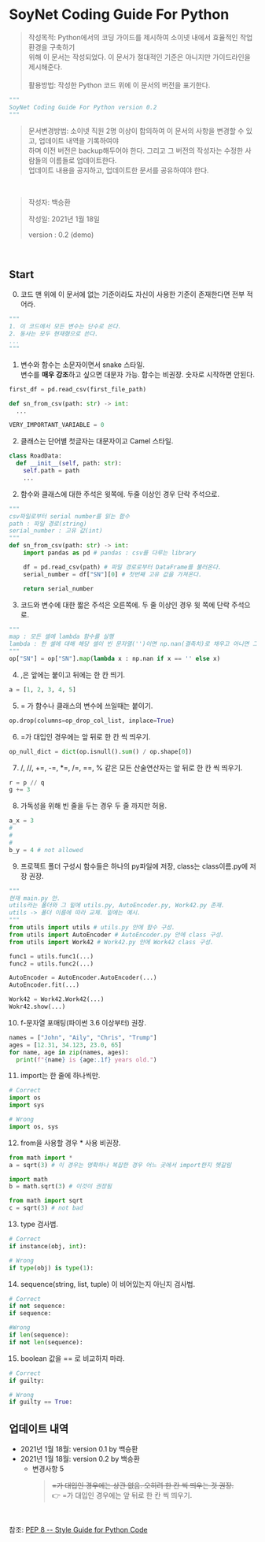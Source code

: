 # SoyNet Coding Guide For Python
>
> 작성목적: Python에서의 코딩 가이드를 제시하여 소이넷 내에서 효율적인 작업환경을 구축하기<br>
> 위해 이 문서는 작성되었다. 이 문서가 절대적인 기준은 아니지만 가이드라인을 제시해준다.
><br><br>
> 활용방법: 작성한 Python 코드 위에 이 문서의 버전을 표기한다.
```python
"""
SoyNet Coding Guide For Python version 0.2
"""
```
> 
> 문서변경방법: 소이넷 직원 2명 이상이 합의하여 이 문서의 사항을 변경할 수 있고, 업데이트 내역을 기록하여야<br>
> 하며 이전 버전은 backup해두어야 한다. 그리고 그 버전의 작성자는 수정한 사람들의 이름들로 업데이트한다.<br> 업데이트 내용을 공지하고, 업데이트한 문서를 공유하여야 한다.

<br>

> 작성자: 백승환
>
> 작성일: 2021년 1월 18일
>
> version : 0.2 (demo)

<br>

## Start

0. 코드 맨 위에 이 문서에 없는 기준이라도 자신이 사용한 기준이 존재한다면 전부 적어라.
```python
"""
1. 이 코드에서 모든 변수는 단수로 쓴다.
2. 동사는 모두 현재형으로 쓴다.
...
"""
```

1. 변수와 함수는 소문자이면서 snake 스타일.<br> 변수를 **매우 강조**하고 싶으면 대문자 가능. 함수는 비권장. 숫자로 시작하면 안된다.
```python
first_df = pd.read_csv(first_file_path)

def sn_from_csv(path: str) -> int: 
  ...

VERY_IMPORTANT_VARIABLE = 0
```

2. 클래스는 단어별 첫글자는 대문자이고 Camel 스타일.
```python
class RoadData:
  def __init__(self, path: str):
    self.path = path
    ...
```

2. 함수와 클래스에 대한 주석은 윗쪽에. 두줄 이상인 경우 단락 주석으로.
```python
"""
csv파일로부터 serial number를 읽는 함수
path : 파일 경로(string)
serial_number : 고유 값(int)
"""
def sn_from_csv(path: str) -> int:
    import pandas as pd # pandas : csv를 다루는 library

    df = pd.read_csv(path) # 파일 경로로부터 DataFrame를 불러온다.
    serial_number = df["SN"][0] # 첫번째 고유 값을 가져온다.

    return serial_number
```

3. 코드와 변수에 대한 짧은 주석은 오른쪽에. 두 줄 이상인 경우 윗 쪽에 단락 주석으로.
```python
"""
map : 모든 셀에 lambda 함수를 실행
lambda : 한 셀에 대해 해당 셀이 빈 문자열('')이면 np.nan(결측치)로 채우고 아니면 그대로 둔다.
"""
op["SN"] = op["SN"].map(lambda x : np.nan if x == '' else x) 
```

4. ,은 앞에는 붙이고 뒤에는 한 칸 띄기.
```python
a = [1, 2, 3, 4, 5]
```
  
5. = 가 함수나 클래스의 변수에 쓰일때는 붙이기.
```python
op.drop(columns=op_drop_col_list, inplace=True)
```

6. =가 대입인 경우에는 앞 뒤로 한 칸 씩 띄우기.
```python
op_null_dict = dict(op.isnull().sum() / op.shape[0]) 
```

7. /, //, +=, -=, *=, /=, ==, % 같은 모든 산술연산자는 앞 뒤로 한 칸 씩 띄우기.
```python
r = p // q
g += 3
```

8. 가독성을 위해 빈 줄을 두는 경우 두 줄 까지만 허용.
```python
a_x = 3
#
#
#
b_y = 4 # not allowed
```

9. 프로젝트 폴더 구성시 함수들은 하나의 py파일에 저장, class는 class이름.py에 저장 권장.
```python
"""
현재 main.py 안.
utils라는 폴더와 그 밑에 utils.py, AutoEncoder.py, Work42.py 존재.
utils -> 폴더 이름에 따라 교체. 밑에는 예시.
"""
from utils import utils # utils.py 안에 함수 구성.
from utils import AutoEncoder # AutoEncoder.py 안에 class 구성.
from utils import Work42 # Work42.py 안에 Work42 class 구성.

func1 = utils.func1(...)
func2 = utils.func2(...)

AutoEncoder = AutoEncoder.AutoEncoder(...)
AutoEncoder.fit(...)

Work42 = Work42.Work42(...)
Wokr42.show(...)
```

10. f-문자열 포매팅(파이썬 3.6 이상부터) 권장.
```python
names = ["John", "Aily", "Chris", "Trump"]
ages = [12.31, 34.123, 23.0, 65]
for name, age in zip(names, ages):
  print(f"{name} is {age:.1f} years old.")
```

11. import는 한 줄에 하나씩만.
```python
# Correct
import os
import sys

# Wrong
import os, sys 
```

12. from을 사용할 경우 * 사용 비권장.
```python
from math import *
a = sqrt(3) # 이 경우는 명확하나 복잡한 경우 어느 곳에서 import한지 헷갈림

import math
b = math.sqrt(3) # 이것이 권장됨

from math import sqrt
c = sqrt(3) # not bad
```

13. type 검사법.
```python
# Correct 
if instance(obj, int):

# Wrong
if type(obj) is type(1):
```

14. sequence(string, list, tuple) 이 비어있는지 아닌지 검사법.
```python
# Correct
if not sequence:
if sequence:

#Wrong
if len(sequence):
if not len(sequence):
```

15. boolean 값을 == 로 비교하지 마라.
```python
# Correct
if guilty:

# Wrong
if guilty == True:
```


## 업데이트 내역
- 2021년 1월 18월: version 0.1 by 백승환
- 2021년 1월 18월: version 0.2 by 백승환
    * 변경사항 5 
        > ~~=가 대입인 경우에는 상관 없음. 오히려 한 칸 씩 띄우는 것 권장.~~<br>
        > 👉 =가 대입인 경우에는 앞 뒤로 한 칸 씩 띄우기.


<br>

참조: [PEP 8 -- Style Guide for Python Code](https://www.python.org/dev/peps/pep-0008/#id24)